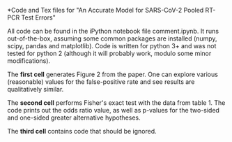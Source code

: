 *Code and Tex files for "An Accurate Model for SARS-CoV-2 Pooled
 RT-PCR Test Errors"

All code can be found in the iPython notebook file comment.ipynb. It
runs out-of-the-box, assuming some common packages are installed
(numpy, scipy, pandas and matplotlib). Code is written for python 3+
and was not tested for python 2 (although it will probably work,
modulo some minor modifications).

The **first cell** generates Figure 2 from the paper. One can explore
various (reasonable) values for the false-positive rate and see
results are qualitatively similar.


The **second cell** performs Fisher's exact test with the data from
table 1. The code prints out the odds ratio value, as well as p-values
for the two-sided and one-sided greater alternative hypotheses.

The **third cell** contains code that should be ignored.
